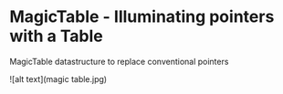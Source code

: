 # MagicTable - Illuminating pointers with a Table
MagicTable datastructure to replace conventional pointers

![alt text](magic table.jpg)
